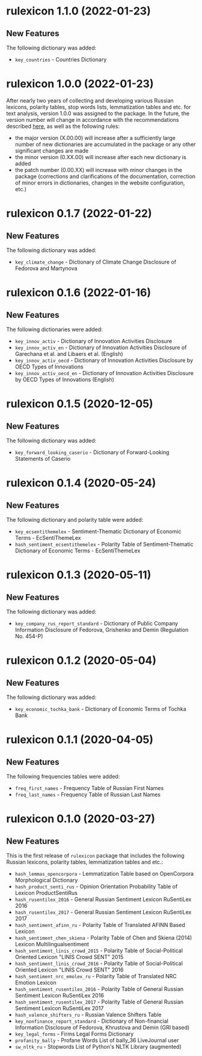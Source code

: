 # rulexicon 1.1.0 (2022-01-23)

## New Features
The following dictionary was added:

* `key_countries` - Countries Dictionary

# rulexicon 1.0.0 (2022-01-23)

After nearly two years of collecting and developing various Russian lexicons, polarity tables, stop words lists, lemmatization tables and etc. for text analysis, version 1.0.0 was assigned to the package. In the future, the version number will change in accordance with the recommendations described [here](https://r-pkgs.org/release.html#release-version), as well as the following rules:

* the major version (X.00.00) will increase after a sufficiently large number of new dictionaries are accumulated in the package or any other significant changes are made
* the minor version (0.XX.00) will increase after each new dictionary is added
* the patch number (0.00.XX) will increase with minor changes in the package (corrections and clarifications of the documentation, correction of minor errors in dictionaries, changes in the website configuration, etc.)

# rulexicon 0.1.7 (2022-01-22)

## New Features
The following dictionary was added:

* `key_climate_change` - Dictionary of Climate Change Disclosure of Fedorova and Martynova

# rulexicon 0.1.6 (2022-01-16)

## New Features
The following dictionaries were added:

* `key_innov_activ` - Dictionary of Innovation Activities Disclosure
* `key_innov_activ_en` - Dictionary of Innovation Activities Disclosure of Garechana et al. and Libaers et al. (English)
* `key_innov_activ_oecd` - Dictionary of Innovation Activities Disclosure by OECD Types of Innovations
* `key_innov_activ_oecd_en` - Dictionary of Innovation Activities Disclosure by OECD Types of Innovations (English)

# rulexicon 0.1.5 (2020-12-05)

## New Features
The following dictionary was added:

* `key_forward_looking_caserio` - Dictionary of Forward-Looking Statements of Caserio

# rulexicon 0.1.4 (2020-05-24)

## New Features
The following dictionary and polarity table were added:

* `key_ecsentithemelex` - Sentiment-Thematic Dictionary of Economic Terms - EcSentiThemeLex
* `hash_sentiment_ecsentithemelex` - Polarity Table of Sentiment-Thematic Dictionary of Economic Terms - EcSentiThemeLex

# rulexicon 0.1.3 (2020-05-11)

## New Features
The following dictionary was added:

* `key_company_rus_report_standard` - Dictionary of Public Company Information Disclosure of Fedorova, Grishenko and Demin (Regulation No. 454-P)

# rulexicon 0.1.2 (2020-05-04)

## New Features
The following dictionary was added:

* `key_economic_tochka_bank`        - Dictionary of Economic Terms of Tochka Bank

# rulexicon 0.1.1 (2020-04-05)

## New Features
The following frequencies tables were added:

* `freq_first_names`                - Frequency Table of Russian First Names
* `freq_last_names`                 - Frequency Table of Russian Last Names

# rulexicon 0.1.0 (2020-03-27)

## New Features
This is the first release of `rulexicon` package that includes the following Russian lexicons, polarity tables, lemmatization tables and etc.:

* `hash_lemmas_opencorpora`	        - Lemmatization Table based on OpenCorpora Morphological Dictionary
* `hash_product_senti_rus`	        - Opinion Orientation Probability Table of Lexicon ProductSentiRus
* `hash_rusentilex_2016`	          - General Russian Sentiment Lexicon RuSentiLex 2016
* `hash_rusentilex_2017`	          - General Russian Sentiment Lexicon RuSentiLex 2017
* `hash_sentiment_afinn_ru`	        - Polarity Table of Translated AFINN Based Lexicon
* `hash_sentiment_chen_skiena`	    - Polarity Table of Chen and Skiena (2014) Lexicon Multilingualsentiment
* `hash_sentiment_linis_crowd_2015`	- Polarity Table of Social-Political Oriented Lexicon "LINIS Crowd SENT" 2015
* `hash_sentiment_linis_crowd_2016`	- Polarity Table of Social-Political Oriented Lexicon "LINIS Crowd SENT" 2016
* `hash_sentiment_nrc_emolex_ru`	  - Polarity Table of Translated NRC Emotion Lexicon
* `hash_sentiment_rusentilex_2016`	- Polarity Table of General Russian Sentiment Lexicon RuSentiLex 2016
* `hash_sentiment_rusentilex_2017`	- Polarity Table of General Russian Sentiment Lexicon RuSentiLex 2017
* `hash_valence_shifters_ru`	      - Russian Valence Shifters Table  
* `key_nonfinance_report_standard`  - Dictionary of Non-financial Information Disclosure of Fedorova, Khrustova and Demin (GRI based)
* `key_legal_forms`	                - Firms Legal Forms Dictionary
* `profanity_bally`	                - Profane Words List of bally_36 LiveJournal user
* `sw_nltk_ru`	                    - Stopwords List of Python's NLTK Library (augmented)
